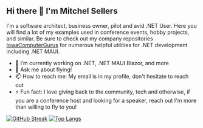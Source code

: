 ## Hi there 👋 I'm Mitchel Sellers

I'm a software architect, business owner, pilot and avid .NET User.  Here you will find a lot of my examples used in conference events, hobby projects, and similar.  Be sure to check out my company repositories [IowaComputerGurus](https://www.github.com/iowacomputergurus) for numerous helpful utilities for .NET development including .NET MAUI.

- 🔭 I’m currently working on .NET, .NET MAUI Blazor, and more
- 💬 Ask me about flying!
- 📫 How to reach me: My email is in my profile, don't hesitate to reach out
- ⚡ Fun fact: I love giving back to the community, tech and otherwise, if you are a conference host and looking for a speaker, reach out I'm more than willing to fly to you!

[![GitHub Streak](https://streak-stats.demolab.com?user=mitchelsellers&theme=dark)](https://git.io/streak-stats)
[![Top Langs](https://github-readme-stats.vercel.app/api/top-langs/?username=mitchelsellers)](https://github.com/anuraghazra/github-readme-stats)

<!--
**mitchelsellers/mitchelsellers** is a ✨ _special_ ✨ repository because its `README.md` (this file) appears on your GitHub profile.

Here are some ideas to get you started:


-->

